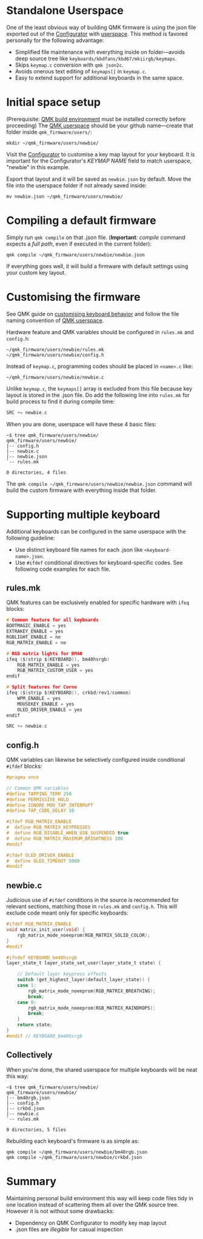 # Standalone Userspace

One of the least obvious way of building QMK firmware is using the json file exported out of the [Configurator](https://config.qmk.fm/) with [userspace](https://docs.qmk.fm/#/feature_userspace). This method is favored personally for the following advantage:

* Simplified file maintenance with everything inside on folder—avoids deep source tree like `keyboards/kbdfans/kbd67/mkiirgb/keymaps`.
* Skips `keymap.c` conversion with `qmk json2c`. 
* Avoids onerous text editing of `keymaps[]` in `keymap.c`.
* Easy to extend support for additional keyboards in the same space.


# Initial space setup
(Prerequisite: [QMK build environment](https://docs.qmk.fm/#/newbs_getting_started) must be installed correctly before proceeding) The [QMK userspace](https://docs.qmk.fm/#/feature_userspace) should be your github name—create that folder inside `qmk_firmware/users/`:
```
mkdir ~/qmk_firmware/users/newbie/
```
Visit the [Configurator](https://config.qmk.fm/) to customise a key map layout for your keyboard. It is important for the Configurator's *KEYMAP NAME* field to match userspace, "newbie" in this example. 

Export that layout and it will be saved as `newbie.json` by default. Move the file into the userspace folder if not already saved inside:
```
mv newbie.json ~/qmk_firmware/users/newbie/
```


# Compiling a default firmware
Simply run `qmk compile` on that .json file. (**Important**: *compile* command expects a *full path*, even if executed in the current folder):
```
qmk compile ~/qmk_firmware/users/newbie/newbie.json
```
If everything goes well, it will build a firmware with default settings using your custom key layout.


# Customising the firmware
See QMK guide on [customising keyboard behavior](https://docs.qmk.fm/#/custom_quantum_functions) and follow the file naming convention of [QMK userspace](https://docs.qmk.fm/#/feature_userspace).

Hardware feature and QMK variables should be configured in `rules.mk` and `config.h`:
```
~/qmk_firmware/users/newbie/rules.mk
~/qmk_firmware/users/newbie/config.h
```
Instead of `keymap.c`, programming codes should be placed in `<name>.c` like:
```
~/qmk_firmware/users/newbie/newbie.c
```
Unlike `keymap.c`, the `keymaps[]` array is excluded from this file because key layout is stored in the .json file. Do add the following line into `rules.mk` for build process to find it during compile time:
```c
SRC += newbie.c
```
When you are done, userspace will have these 4 basic files:
```
~$ tree qmk_firmware/users/newbie/
qmk_firmware/users/newbie/
|-- config.h
|-- newbie.c
|-- newbie.json
`-- rules.mk

0 directories, 4 files
```
The `qmk compile ~/qmk_firmware/users/newbie/newbie.json` command will build the custom firmware with everything inside that folder.


# Supporting multiple keyboard
Additional keyboards can be configured in the same userspace with the following guideline:
* Use distinct keyboard file names for each .json like `<keyboard-name>.json`.
* Use `#ifdef` conditional directives for keyboard-specific codes.
See following code examples for each file.

## rules.mk
QMK features can be exclusively enabled for specific hardware with `ifeq` blocks:
```c
# Common feature for all keyboards
BOOTMAGIC_ENABLE = yes
EXTRAKEY_ENABLE = yes
RGBLIGHT_ENABLE = no
RGB_MATRIX_ENABLE = no

# RGB matrix lights for BM40
ifeq ($(strip $(KEYBOARD)), bm40hsrgb)
    RGB_MATRIX_ENABLE = yes
    RGB_MATRIX_CUSTOM_USER = yes
endif

# Split features for Corne
ifeq ($(strip $(KEYBOARD)), crkbd/rev1/common)
    WPM_ENABLE = yes
    MOUSEKEY_ENABLE = yes
    OLED_DRIVER_ENABLE = yes
endif

SRC += newbie.c
```

## config.h
QMK variables can likewise be selectively configured inside conditional `#ifdef` blocks:
```c
#pragma once

// Common QMK variables
#define TAPPING_TERM 250
#define PERMISSIVE_HOLD
#define IGNORE_MOD_TAP_INTERRUPT
#define TAP_CODE_DELAY 10

#ifdef RGB_MATRIX_ENABLE
#  define RGB_MATRIX_KEYPRESSES
#  define RGB_DISABLE_WHEN_USB_SUSPENDED true
#  define RGB_MATRIX_MAXIMUM_BRIGHTNESS 100
#endif

#ifdef OLED_DRIVER_ENABLE
#  define OLED_TIMEOUT 5000
#endif
```

## newbie.c
Judicious use of `#ifdef` conditions in the source is recommended for relevant sections, matching those in `rules.mk` and `config.h`. This will exclude code meant only for specific keyboards:
```c
#ifdef RGB_MATRIX_ENABLE
void matrix_init_user(void) {
    rgb_matrix_mode_noeeprom(RGB_MATRIX_SOLID_COLOR);
}
#endif

#ifndef KEYBOARD_bm40hsrgb
layer_state_t layer_state_set_user(layer_state_t state) {

    // Default layer keypress effects
    switch (get_highest_layer(default_layer_state)) {
    case 1:
        rgb_matrix_mode_noeeprom(RGB_MATRIX_BREATHING);
        break;
    case 0:
        rgb_matrix_mode_noeeprom(RGB_MATRIX_RAINDROPS);
        break;
    }
    return state;
}
#endif // KEYBOARD_bm40hsrgb
```

## Collectively
When you're done, the shared userspace for multiple keyboards will be neat this way:
```
~$ tree qmk_firmware/users/newbie/
qmk_firmware/users/newbie/
|-- bm40rgb.json
|-- config.h
|-- crkbd.json
|-- newbie.c
`-- rules.mk

0 directories, 5 files
```
Rebuilding each keyboard's firmware is as simple as:
```
qmk compile ~/qmk_firmware/users/newbie/bm40rgb.json
qmk compile ~/qmk_firmware/users/newbie/crkbd.json
```


# Summary
Maintaining personal build environment this way will keep code files tidy in one location instead of scattering them all over the QMK source tree. However it is not without some drawbacks:
* Dependency on QMK Configurator to modify key map layout
* .json files are *illegible* for casual inspection
